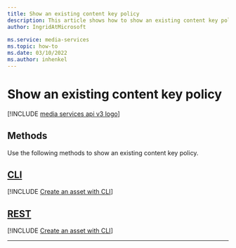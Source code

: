 ```yaml
---
title: Show an existing content key policy
description: This article shows how to show an existing content key policy.
author: IngridAtMicrosoft
 
ms.service: media-services
ms.topic: how-to
ms.date: 03/10/2022
ms.author: inhenkel
---
```


# Show an existing content key policy

[!INCLUDE [media services api v3 logo](./includes/v3-hr.md)]

## Methods

Use the following methods to show an existing content key policy.

## [CLI](#tab/cli/)

[!INCLUDE [Create an asset with CLI](includes/task-show-content-key-policy-cli.md)]

## [REST](#tab/rest/)

[!INCLUDE [Create an asset with CLI](includes/task-get-content-key-policy-rest.md)]

---
